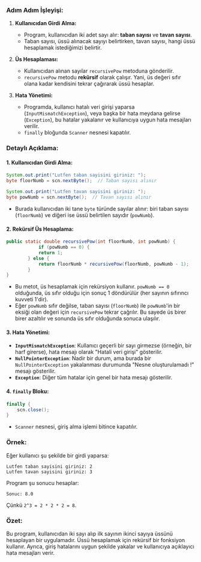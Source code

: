 ### Adım Adım İşleyişi:

1. **Kullanıcıdan Girdi Alma:**
    - Program, kullanıcıdan iki adet sayı alır: **taban sayısı** ve **tavan sayısı**.
    - Taban sayısı, üssü alınacak sayıyı belirtirken, tavan sayısı, hangi üssü hesaplamak istediğimizi belirtir.

2. **Üs Hesaplaması:**
    - Kullanıcıdan alınan sayılar `recursivePow` metoduna gönderilir.
    - `recursivePow` metodu **rekürsif** olarak çalışır. Yani, üs değeri sıfır olana kadar kendisini tekrar çağırarak üssü hesaplar.

3. **Hata Yönetimi:**
    - Programda, kullanıcı hatalı veri girişi yaparsa (`InputMismatchException`), veya başka bir hata meydana gelirse (`Exception`), bu hatalar yakalanır ve kullanıcıya uygun hata mesajları verilir.
    - `finally` bloğunda `Scanner` nesnesi kapatılır.

### Detaylı Açıklama:

#### 1. Kullanıcıdan Girdi Alma:
```java
System.out.print("Lutfen taban sayisini giriniz: ");
byte floorNumb = scn.nextByte();  // Taban sayısı alınır

System.out.print("Lutfen tavan sayisini giriniz: ");
byte powNumb = scn.nextByte();  // Tavan sayısı alınır
```
- Burada kullanıcıdan iki tane `byte` türünde sayılar alınır: biri taban sayısı (`floorNumb`) ve diğeri ise üssü belirtilen sayıdır (`powNumb`).

#### 2. Rekürsif Üs Hesaplama:
```java
public static double recursivePow(int floorNumb, int powNumb) {
            if (powNumb == 0) {
            return 1;
        } else {
            return floorNumb * recursivePow(floorNumb, powNumb - 1);
        }
}
```
- Bu metot, üs hesaplamak için rekürsiyon kullanır. `powNumb == 0` olduğunda, üs sıfır olduğu için sonuç 1 döndürülür (her sayının sıfırıncı kuvveti 1'dir).
- Eğer `powNumb` sıfır değilse, taban sayısı (`floorNumb`) ile `powNumb`'in bir eksiği olan değeri için `recursivePow` tekrar çağrılır. Bu sayede üs birer birer azaltılır ve sonunda üs sıfır olduğunda sonuca ulaşılır.

#### 3. Hata Yönetimi:
- **`InputMismatchException`**: Kullanıcı geçerli bir sayı girmezse (örneğin, bir harf girerse), hata mesajı olarak "Hatali veri girişi" gösterilir.
- **`NullPointerException`**: Nadir bir durum, ama burada bir `NullPointerException` yakalanması durumunda "Nesne oluşturulamadı !" mesajı gösterilir.
- **`Exception`**: Diğer tüm hatalar için genel bir hata mesajı gösterilir.

#### 4. `finally` Bloku:
```java
finally {
    scn.close();
}
```
- `Scanner` nesnesi, giriş alma işlemi bitince kapatılır.

### Örnek:
Eğer kullanıcı şu şekilde bir girdi yaparsa:
```
Lutfen taban sayisini giriniz: 2
Lutfen tavan sayisini giriniz: 3
```
Program şu sonucu hesaplar:
```
Sonuc: 8.0
```
Çünkü `2^3 = 2 * 2 * 2 = 8`.

### Özet:
Bu program, kullanıcıdan iki sayı alıp ilk sayının ikinci sayıya üssünü hesaplayan bir uygulamadır. Üssü hesaplamak için rekürsif bir fonksiyon kullanır. Ayrıca, giriş hatalarını uygun şekilde yakalar ve kullanıcıya açıklayıcı hata mesajları verir.
